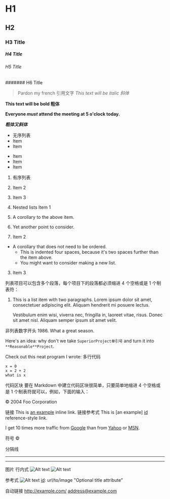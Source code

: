 # H1
## H2
### H3 Title
##### H4 Title
###### H5 Title
####### H6 Title

> Pardon my french 引用文字
*This text will be italic 斜体*

**This text will be bold 粗体**

**Everyone _must_ attend the meeting at 5 o'clock today.**

*__粗体又斜体__*

* 无序列表
* Item
* Item

- Item
- Item
- Item

1. 有序列表
2. Item 2
3. Item 3

1. Nested lists Item 1
  1. A corollary to the above item.
  2. Yet another point to consider.
2. Item 2
  * A corollary that does not need to be ordered.
    * This is indented four spaces, because it's two spaces further than the item above.
    * You might want to consider making a new list.
3. Item 3

列表项目可以包含多个段落，每个项目下的段落都必须缩进 4 个空格或是 1 个制表符：
1.  This is a list item with two paragraphs. Lorem ipsum dolor
    sit amet, consectetuer adipiscing elit. Aliquam hendrerit
    mi posuere lectus.

    Vestibulum enim wisi, viverra nec, fringilla in, laoreet
    vitae, risus. Donec sit amet nisl. Aliquam semper ipsum
    sit amet velit.

非列表数字开头
1986\. What a great season.

Here's an idea: why don't we take `SuperiorProject单引号` and turn it into `**Reasonable**Project`.

Check out this neat program I wrote:
多行代码
```
x = 0
x = 2 + 2
what is x
```

代码区块
要在 Markdown 中建立代码区块很简单，只要简单地缩进 4 个空格或是 1 个制表符就可以，例如，下面的输入：
    <div class="footer">
        &copy; 2004 Foo Corporation
    </div>


链接
This is [an example](http://example.com/ "Title") inline link.
链接参考式
This is [an example] [id] reference-style link.

[id]: http://example.com/  "Optional Title Here"

I get 10 times more traffic from [Google][] than from
[Yahoo][] or [MSN][].

  [google]: http://google.com/        "Google"
  [yahoo]:  http://search.yahoo.com/  "Yahoo Search"
  [msn]:    http://search.msn.com/    "MSN Search"


符号
&copy;

分隔线
***
- - -


图片
行内式
![Alt text](/path/to/img.jpg)
![Alt text](/path/to/img.jpg "Optional title")

参考式
![Alt text][id]
[id]: url/to/image  "Optional title attribute"

自动链接
<http://example.com/>
<address@example.com>